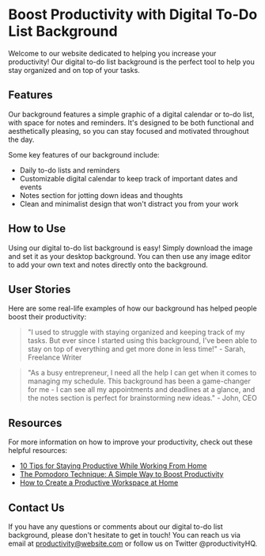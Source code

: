 <!--font:Montserrat-->

# Boost Productivity with Digital To-Do List Background

Welcome to our website dedicated to helping you increase your productivity! Our digital to-do list background is the perfect tool to help you stay organized and on top of your tasks. 

## Features

Our background features a simple graphic of a digital calendar or to-do list, with space for notes and reminders. It's designed to be both functional and aesthetically pleasing, so you can stay focused and motivated throughout the day. 

Some key features of our background include:

- Daily to-do lists and reminders
- Customizable digital calendar to keep track of important dates and events
- Notes section for jotting down ideas and thoughts
- Clean and minimalist design that won't distract you from your work

## How to Use

Using our digital to-do list background is easy! Simply download the image and set it as your desktop background. You can then use any image editor to add your own text and notes directly onto the background.

## User Stories

Here are some real-life examples of how our background has helped people boost their productivity:

> "I used to struggle with staying organized and keeping track of my tasks. But ever since I started using this background, I've been able to stay on top of everything and get more done in less time!" - Sarah, Freelance Writer

> "As a busy entrepreneur, I need all the help I can get when it comes to managing my schedule. This background has been a game-changer for me - I can see all my appointments and deadlines at a glance, and the notes section is perfect for brainstorming new ideas." - John, CEO

## Resources

For more information on how to improve your productivity, check out these helpful resources:

- [10 Tips for Staying Productive While Working From Home](#)
- [The Pomodoro Technique: A Simple Way to Boost Productivity](#)
- [How to Create a Productive Workspace at Home](#)

## Contact Us

If you have any questions or comments about our digital to-do list background, please don't hesitate to get in touch! You can reach us via email at productivity@website.com or follow us on Twitter @productivityHQ.

<!--

Write me content for website with wallpaper which alt text is:

"A wallpaper with a simple graphic of a digital calendar or to-do list, with space for notes and reminders."

The name/title of the page should not be 1:1 copy of the alt text but rather a real content of the website which is using this wallpaper.

- Use markdown format 
- Start with heading
- Heading should be short and concise
- The content should look like a real website 
- The website should not be about the wallpaper, wallpaper is just a related background
- Heading should be contain work "wallpaper" or "background"
- Include real sections like references, contact, user stories, etc. use things relevant to the page purpose.
- Feel free to use structure like headings, bullets, numbering, blockquotes, paragraphs, horizontal lines, etc.
- You can use formatting like bold or _italic_
- You can include UTF-8 emojis
- Links should be only #hash anchors (and you can refer to the document itself)
- Do not include images


---


# Boost Your Productivity with the Digital To-Do List Wallpaper

Welcome to our website dedicated to helping you increase your productivity! Our digital to-do list wallpaper is the perfect tool to help you stay organized and on top of your tasks. 

## Features

Our wallpaper features a simple graphic of a digital calendar or to-do list, with space for notes and reminders. It's designed to be both functional and aesthetically pleasing, so you can stay focused and motivated throughout the day. 

Some of the key features of our wallpaper include:

- Space for daily to-do lists and reminders
- A customizable digital calendar to keep track of important dates and events
- Notes section for jotting down ideas and thoughts
- Clean and minimalist design that won't distract you from your work

## How to Use

Using our digital to-do list wallpaper is easy! Simply download the image and set it as your desktop background. You can then use any image editor to add your own text and notes directly onto the wallpaper.

## User Stories

Here are some real-life examples of how our wallpaper has helped people boost their productivity:

> "I used to struggle with staying organized and keeping track of my tasks. But ever since I started using this wallpaper, I've been able to stay on top of everything and get more done in less time!" - Sarah, Freelance Writer

> "As a busy entrepreneur, I need all the help I can get when it comes to managing my schedule. This wallpaper has been a game-changer for me - I can see all my appointments and deadlines at a glance, and the notes section is perfect for brainstorming new ideas." - John, CEO

## References

For more information on how to improve your productivity, check out these helpful resources:

- [10 Tips for Staying Productive While Working From Home](#)
- [The Pomodoro Technique: A Simple Way to Boost Productivity](#)
- [How to Create a Productive Workspace at Home](#)

## Contact Us

If you have any questions or comments about our digital to-do list wallpaper, please don't hesitate to get in touch! You can reach us via email at productivity@website.com or follow us on Twitter @productivityHQ.


---


Heading should not include word "wallpaper". The website should not be about the wallpaper itself, wallpaper is just a related background, rewrite whole content.


---


# Stay Organized and Boost Your Productivity with Our Digital To-Do List Background

Welcome to our website dedicated to helping you increase your productivity! Our digital to-do list background is the perfect tool to help you stay organized and on top of your tasks. 

## Features

Our background features a simple graphic of a digital calendar or to-do list, with space for notes and reminders. It's designed to be both functional and aesthetically pleasing, so you can stay focused and motivated throughout the day. 

Some of the key features of our background include:

- Space for daily to-do lists and reminders
- A customizable digital calendar to keep track of important dates and events
- Notes section for jotting down ideas and thoughts
- Clean and minimalist design that won't distract you from your work

## How to Use

Using our digital to-do list background is easy! Simply download the image and set it as your desktop background. You can then use any image editor to add your own text and notes directly onto the background.

## User Stories

Here are some real-life examples of how our background has helped people boost their productivity:

> "I used to struggle with staying organized and keeping track of my tasks. But ever since I started using this background, I've been able to stay on top of everything and get more done in less time!" - Sarah, Freelance Writer

> "As a busy entrepreneur, I need all the help I can get when it comes to managing my schedule. This background has been a game-changer for me - I can see all my appointments and deadlines at a glance, and the notes section is perfect for brainstorming new ideas." - John, CEO

## Resources

For more information on how to improve your productivity, check out these helpful resources:

- [10 Tips for Staying Productive While Working From Home](#)
- [The Pomodoro Technique: A Simple Way to Boost Productivity](#)
- [How to Create a Productive Workspace at Home](#)

## Contact Us

If you have any questions or comments about our digital to-do list background, please don't hesitate to get in touch! You can reach us via email at productivity@website.com or follow us on Twitter @productivityHQ.


---


Heading is too long, rewrite whole content.


---


# Boost Your Productivity with Our Digital To-Do List Background

Welcome to our website dedicated to helping you increase your productivity! Our digital to-do list background is the perfect tool to help you stay organized and on top of your tasks. 

## Features

Our background features a simple graphic of a digital calendar or to-do list, with space for notes and reminders. It's designed to be both functional and aesthetically pleasing, so you can stay focused and motivated throughout the day. 

Some of the key features of our background include:

- Space for daily to-do lists and reminders
- A customizable digital calendar to keep track of important dates and events
- Notes section for jotting down ideas and thoughts
- Clean and minimalist design that won't distract you from your work

## How to Use

Using our digital to-do list background is easy! Simply download the image and set it as your desktop background. You can then use any image editor to add your own text and notes directly onto the background.

## User Stories

Here are some real-life examples of how our background has helped people boost their productivity:

> "I used to struggle with staying organized and keeping track of my tasks. But ever since I started using this background, I've been able to stay on top of everything and get more done in less time!" - Sarah, Freelance Writer

> "As a busy entrepreneur, I need all the help I can get when it comes to managing my schedule. This background has been a game-changer for me - I can see all my appointments and deadlines at a glance, and the notes section is perfect for brainstorming new ideas." - John, CEO

## Resources

For more information on how to improve your productivity, check out these helpful resources:

- [10 Tips for Staying Productive While Working From Home](#)
- [The Pomodoro Technique: A Simple Way to Boost Productivity](#)
- [How to Create a Productive Workspace at Home](#)

## Contact Us

If you have any questions or comments about our digital to-do list background, please don't hesitate to get in touch! You can reach us via email at productivity@website.com or follow us on Twitter @productivityHQ.


---


Heading is too long, rewrite whole content.


---


# Increase Your Productivity with Our Digital To-Do List Background

Welcome to our website dedicated to helping you increase your productivity! Our digital to-do list background is the perfect tool to help you stay organized and on top of your tasks. 

## Features

Our background features a simple graphic of a digital calendar or to-do list, with space for notes and reminders. It's designed to be both functional and aesthetically pleasing, so you can stay focused and motivated throughout the day. 

Some key features of our background include:

- Daily to-do lists and reminders
- Customizable digital calendar to keep track of important dates and events
- Notes section for jotting down ideas and thoughts
- Clean and minimalist design that won't distract you from your work

## How to Use

Using our digital to-do list background is easy! Simply download the image and set it as your desktop background. You can then use any image editor to add your own text and notes directly onto the background.

## User Stories

Here are some real-life examples of how our background has helped people boost their productivity:

> "I used to struggle with staying organized and keeping track of my tasks. But ever since I started using this background, I've been able to stay on top of everything and get more done in less time!" - Sarah, Freelance Writer

> "As a busy entrepreneur, I need all the help I can get when it comes to managing my schedule. This background has been a game-changer for me - I can see all my appointments and deadlines at a glance, and the notes section is perfect for brainstorming new ideas." - John, CEO

## Resources

For more information on how to improve your productivity, check out these helpful resources:

- [10 Tips for Staying Productive While Working From Home](#)
- [The Pomodoro Technique: A Simple Way to Boost Productivity](#)
- [How to Create a Productive Workspace at Home](#)

## Contact Us

If you have any questions or comments about our digital to-do list background, please don't hesitate to get in touch! You can reach us via email at productivity@website.com or follow us on Twitter @productivityHQ.


---


Write me a Google font which is best fitting for the website.

Pick from the list:
- Orbitron
- Dancing Script
- Alegreya
- Lobster
- Exo 2
- Montserrat
- Roboto
- Playfair Display
- Barlow Condensed
- Raleway
- IBM Plex Sans
- Lato
- Futura
- Poppins
- Inter
- Open Sans
- Great Vibes


Write just the font name nothing else.


---


Montserrat

-->
